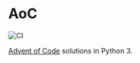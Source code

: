 # AoC
![CI](https://github.com/xboard/AoC/workflows/CI/badge.svg)

[Advent of Code](https://adventofcode.com/) solutions in Python 3.
